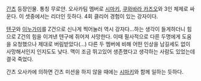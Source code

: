 [간츠](%EA%B0%84%EC%B8%A0.md) 등장인물. 통칭 무로얀. 오사카팀 멤버로
[시마키](%EC%8B%9C%EB%A7%88%ED%82%A4.md), [쿠와바라 카즈오](%EC%BF%A0%EC%99%80%EB%B0%94%EB%9D%BC%20%EC%B9%B4%EC%A6%88%EC%98%A4.md)와 3인 체제로 싸운다. 이 셋중에서는 리더인 듯하다.
4회 클리어 경험이 있는 강자이다.

[텐구](%EC%98%A4%EC%82%AC%EC%B9%B4%20%EB%AF%B8%EC%85%98.md)와
[이누가미](%EC%98%A4%EC%82%AC%EC%B9%B4%20%EB%AF%B8%EC%85%98.md)를 Z건으로 신나게 찍어눌러
역시 강자다...하는 생각이 들게하더니 힘으로 Z건의 힘을 이겨낸 텐구에 쥐어져 사망한다. 이때 필사적으로 다른 두명에게 도움을 요청했으나
제대로 버림받았다(...) 다른 두 멤버에 비해 어떤 인상을 남길세도 없이 사망해서인지 인지도도 낮다. 맥이 조금 뛰고있어 생존했다고
생각하는 사람도 있었는데 결국 죽었다.

간츠 오사카에 의하면 간츠 미션을 하지 않을 때에는 [시마키](%EC%8B%9C%EB%A7%88%ED%82%A4.md)와 함께 일하는
듯하다.

